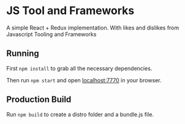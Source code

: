# JS Tool and Frameworks

A simple React + Redux implementation. With likes and dislikes from Javascript Tooling and Frameworks

## Running

First `npm install` to grab all the necessary dependencies.

Then run `npm start` and open <localhost:7770> in your browser.

## Production Build

Run `npm build` to create a distro folder and a bundle.js file.
